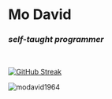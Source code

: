 <h1 align="left">Mo David</h1>
<h3 align="left"><i>self-taught programmer</i></h3><br>

[![GitHub Streak](https://streak-stats.demolab.com?user=MoDavid1964)](https://git.io/streak-stats)


<p><img align="left" src="https://github-readme-stats.vercel.app/api/top-langs?username=modavid1964&show_icons=true&locale=en&layout=compact" alt="modavid1964" /></p>

